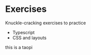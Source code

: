 # Exercises

Knuckle-cracking exercises to practice

- Typescript
- CSS and layouts

this is a taopi
